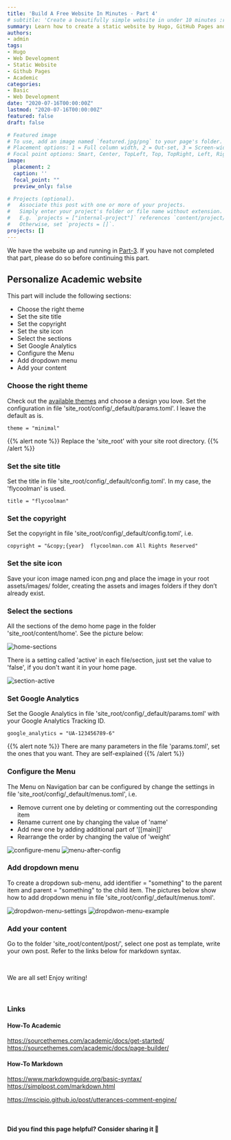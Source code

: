 ```yaml
---
title: 'Build A Free Website In Minutes - Part 4'
# subtitle: 'Create a beautifully simple website in under 10 minutes :rocket:'
summary: Learn how to create a static website by Hugo, GitHub Pages and Academic.
authors:
- admin
tags:
- Hugo
- Web Development
- Static Website
- Github Pages
- Academic
categories:
- Basic
- Web Development
date: "2020-07-16T00:00:00Z"
lastmod: "2020-07-16T00:00:00Z"
featured: false
draft: false

# Featured image
# To use, add an image named `featured.jpg/png` to your page's folder.
# Placement options: 1 = Full column width, 2 = Out-set, 3 = Screen-width
# Focal point options: Smart, Center, TopLeft, Top, TopRight, Left, Right, BottomLeft, Bottom, BottomRight
image:
  placement: 2
  caption: ''
  focal_point: ""
  preview_only: false

# Projects (optional).
#   Associate this post with one or more of your projects.
#   Simply enter your project's folder or file name without extension.
#   E.g. `projects = ["internal-project"]` references `content/project/deep-learning/index.md`.
#   Otherwise, set `projects = []`.
projects: []
---
```

We have the website up and running in [Part-3](https://flycoolman.com/post/build-a-free-website-in-minutes-part-3/). If you have not completed that part, please do so before continuing this part.

## Personalize Academic website

This part will include the following sections:

- Choose the right theme
- Set the site title
- Set the copyright
- Set the site icon
- Select the sections
- Set Google Analytics
- Configure the Menu
- Add dropdown menu
- Add your content

### Choose the right theme

Check out the [available themes](https://sourcethemes.com/academic/themes/) and choose a design you love.
Set the configuration in file 'site_root/config/_default/params.toml'. I leave the default as is.

    theme = "minimal"

{{% alert note %}}
Replace the 'site_root' with your site root directory.
{{% /alert %}}

### Set the site title

Set the title in file 'site_root/config/_default/config.toml'. In my case, the 'flycoolman' is used.

    title = "flycoolman"

### Set the copyright

Set the copyright in file 'site_root/config/_default/config.toml', i.e.

    copyright = "&copy;{year}  flycoolman.com All Rights Reserved"

### Set the site icon

Save your icon image named icon.png and place the image in your root assets/images/ folder, creating the assets and images folders if they don’t already exist.

### Select the sections

All the sections of the demo home page in the folder 'site_root/content/home'. See the picture below:

![home-sections](./home-sections.png)  

There is a setting called 'active' in each file/section, just set the value to 'false', if you don't want it in your home page.

![section-active](./section-active.png)

### Set Google Analytics

Set the Google Analytics in file 'site_root/config/_default/params.toml' with your Google Analytics Tracking ID.

    google_analytics = "UA-123456789-6"

{{% alert note %}}
There are many parameters in the file 'params.toml', set the ones that you want. They are self-explained
{{% /alert %}}

### Configure the Menu

The Menu on Navigation bar can be configured by change the settings in file 'site_root/config/_default/menus.toml', i.e.

- Remove current one  by deleting or commenting out the corresponding item
- Rename current one by changing the value of 'name'
- Add new one by adding additional part of '[[main]]'
- Rearrange the order by changing the value of 'weight'

![configure-menu](./configure-menu.png)
![menu-after-config](./menu-after-config.png)

### Add dropdown menu

To create a dropdown sub-menu, add identifier = "something" to the parent item and parent = "something" to the child item.
 The pictures below show how to add dropdown menu in file 'site_root/config/_default/menus.toml'.

![dropdwon-menu-settings](./dropdown-menu-settings.png)
![dropdwon-menu-example](./dropdown-menu-example.png)

### Add your content

Go to the folder 'site_root/content/post/', select one post as template, write your own post. Refer to the links below for markdown syntax.

<br>

We are all set! Enjoy writing!

<br>

### Links

#### How-To Academic

<https://sourcethemes.com/academic/docs/get-started/>
<https://sourcethemes.com/academic/docs/page-builder/>

#### How-To Markdown

<https://www.markdownguide.org/basic-syntax/>
<https://simplpost.com/markdown.html>

<https://mscipio.github.io/post/utterances-comment-engine/>

<br>

#### Did you find this page helpful? Consider sharing it 🙌

